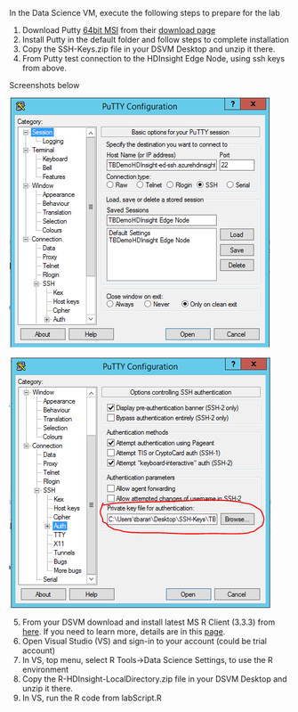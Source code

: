 In the Data Science VM, execute the following steps to prepare for the lab

1.	Download Putty [64bit MSI](https://the.earth.li/~sgtatham/putty/latest/w64/putty-64bit-0.68-installer.msi) from their [download page](http://www.chiark.greenend.org.uk/~sgtatham/putty/latest.html)
2.	Install Putty in the default folder and follow steps to complete installation
3.	Copy the SSH-Keys.zip file in your DSVM Desktop and unzip it there.
4.	From Putty test connection to the HDInsight Edge Node, using ssh keys from above. 

Screenshots below

![Screenshot](images/Putty1.png)

![Screenshot](images/Putty2.png)

5.	From your DSVM download and install latest MS R Client (3.3.3) from [here](http://aka.ms/rclient/download). If you need to learn more, details are in this [page](https://msdn.microsoft.com/en-us/microsoft-r/r-client-get-started#installrclient).
6.	Open Visual Studio (VS) and sign-in to your account (could be trial account)
7.	In VS, top menu, select R Tools->Data Science Settings, to use the R environment
8.	Copy the R-HDInsight-LocalDirectory.zip file in your DSVM Desktop and unzip it there.
9.	In VS, run the R code from labScript.R
